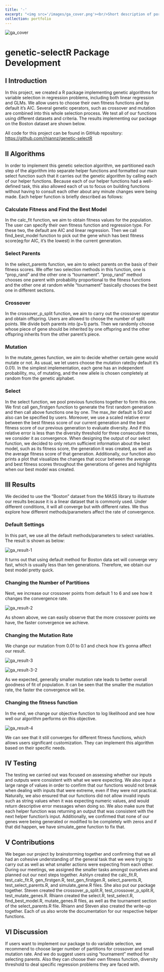 ```yaml
---
title: '-'
excerpt: "<img src='/images/ga_cover.png'><br/>Short description of portfolio item number 2"
collection: portfolio
---
```


![ga_cover](/images/ga_cover.png) 

# genetic-selectR Package Development

## I Introduction
In this project, we created a R package implementing genetic algorithms for variable selection in regression
problems, including both linear regression and GLMs. We allow users to choose their own fitness functions
and by default it’s AIC. Several genetic operators, such as crossover and mutation are combined into this
whole selection process. We test all of our functions using different datasets and criteria. The results
implementing our package on the Boston dataset are shown below.

All code for this project can be found in GitHub repository: 
<a href="https://github.com/rhiannz/genetic-selectR" style="color: steelblue; text-decoration: none;">https://github.com/rhiannz/genetic-selectR</a>

## II Algorithms
In order to implement this genetic selection algorithm, we partitioned each step of the algorithm into separate
helper functions and formatted our main select function such that it carries out the genetic algorithm by
calling each of our helper functions. Because each of our helper functions had a well-defined task, this also
allowed each of us to focus on building functions without having to consult each other about any minute
changes were being made. Each helper function is briefly described as follows:


### Calculate Fitness and Find the Best Model
In the calc_fit function, we aim to obtain fitness values for the population. The user can specify their own
fitness function and regression type. For these two, the default are AIC and linear regression. Then we call
find_best_model function to pick out the gene which has best fitness score(eg:for AIC, it’s the lowest) in
the current generation.

### Select Parents
In the select_parents function, we aim to select parents on the basis of their fitness scores. We offer two
selection methods in this function, one is “prop_rand” and the other one is “tournament”. “prop_rand”
method chooses one parent with probability proportional to the fitness functions and the other one at random
while “tournament” basically chooses the best one in different sections.

### Crossover
In the crossover_p_split function, we aim to carry out the crossover operator and obtain offspring. Users are
allowed to choose the number of split points. We divide both parents into (p+1) parts. Then we randomly
choose whose piece of gene should be inherited by one offspring and the other offspring inherits from the
other parent’s piece.

### Mutation
In the mutate_genes function, we aim to decide whether certain gene would mutate or not. As usual, we
let users choose the mutation rate(by default it’s 0.01). In the simplest implementation, each gene has an
independent probability, mu, of mutating, and the new allele is chosen completely at random from the genetic
alphabet.

### Select
In the select function, we pool previous functions together to form this one. We first call gen_firstgen function
to generate the first random generation and then call above functions one by one. The max_iter default is 50
and also can be specified by users. Moreover, we use a scaled relative error between the best fitness score of
our current generation and the best fitness score of our previous generation to evaluate diversity. And if this
relative error is less than the diversity threshold for three consecutive times, we consider it as convergence.
When designing the output of our select function, we decided to only return sufficient information about the
best model, such as its fitness score, the generation it was created, as well as the average fitness score of that
generation. Additionally, our function also prints a plot that visualizes the changes that occur between the
average and best fitness scores throughout the generations of genes and highlights when our best model was
created.

## III Results
We decided to use the “Boston” dataset from the MASS library to illustrate our results because it is a linear
dataset that is commonly used. Under different conditions, it will all converge but with different rates. We
thus explore how different methods/parameters affect the rate of convergence.

### Default Settings
In this part, we use all the default methods/parameters to select variables. The result is shown as below:

![ga_result-1](/images/ga_result-1.png) 

It turns out that using default method for Boston data set will converge very fast, which is usually less than
ten generations. Therefore, we obtain our best model pretty quick.

### Changing the Number of Partitions
Next, we increase our crossover points from default 1 to 6 and see how it changes the convergence rate.

![ga_result-2](/images/ga_result-2.png) 

As shown above, we can easily observe that the more crossover points we have, the faster convergence we
achieve.

### Changing the Mutation Rate
We change our mutation from 0.01 to 0.1 and check how it’s gonna affect our result.

![ga_result-3](/images/ga_result-3.png) 

![ga_result-3-2](/images/ga_result-3-2.png) 

As we expected, generally smaller mutation rate leads to better overall goodness of fit of population. It can
be seen that the smaller the mutation rate, the faster the convergence will be.

### Changing the fitness function
In the end, we change our objective function to log likelihood and see how well our algorithm performs on
this objective.

![ga_result-4](/images/ga_result-4.png) 

We can see that it still converges for different fitness functions, which allows users significant customization.
They can implement this algorithm based on their specific needs.

## IV Testing
The testing we carried out was focused on assessing whether our inputs and outputs were consistent with
what we were expecting. We also input a large range of values in order to confirm that our functions would
not break when dealing with inputs that were extreme, even if they were not practical.
Naturally, we also ensured that our functions did not allow invalid inputs such as string values when it was
expecting numeric values, and would return descriptive error messages when doing so.
We also make sure that each helper function was returning an output that was consistent with the next
helper function’s input.
Additionally, we confirmed that none of our genes were being generated or modified to be completely with
zeros and if that did happen, we have simulate_gene function to fix that.

## V Contributions
We began our project by brainstorming together and confirming that we all had an cohesive understanding
of the general task that we were trying to carry out as well as what smaller actions were expecting from
each other. During our meetings, we assigned the smaller tasks amongst ourselves and planned out our
next steps together. Ashlyn created the calc_fit.R, test_calc_fit.R, gen_firstgen.R, test_gen_firstgen.R,
select_parents.R, test_select_parents.R, and simulate_gene.R files. She also put our package together. 
Steven created the crossover_p_split.R, test_crossover_p_split.R, test_mutate_genes.R.
Rhiann created the select.R, test_select.R, find_best_model.R, mutate_genes.R files, as well as the tournament section of the select_parents.R file. Rhiann and Steven also created the write-up together. Each of us also wrote the documentation for our respective helper functions.

## VI Discussion
If users want to implement our package to do variable selection, we recommend to choose larger number
of partitions for crossover and small mutation rate. And we do suggest users using “tournament” method
for selecting parents. Also they can choose their own fitness function, diversity threshold to deal specific
regression problems they are faced with.







